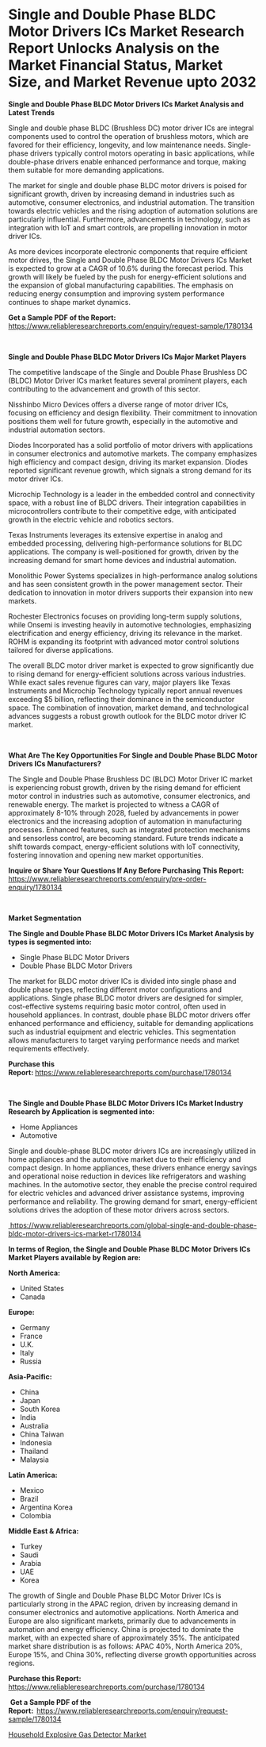 <p><h1>Single and Double Phase BLDC Motor Drivers ICs Market Research Report Unlocks Analysis on the Market Financial Status, Market Size, and Market Revenue upto 2032</h1></p><p><strong>Single and Double Phase BLDC Motor Drivers ICs Market Analysis and Latest Trends</strong></p>
<p><p>Single and double phase BLDC (Brushless DC) motor driver ICs are integral components used to control the operation of brushless motors, which are favored for their efficiency, longevity, and low maintenance needs. Single-phase drivers typically control motors operating in basic applications, while double-phase drivers enable enhanced performance and torque, making them suitable for more demanding applications.</p><p>The market for single and double phase BLDC motor drivers is poised for significant growth, driven by increasing demand in industries such as automotive, consumer electronics, and industrial automation. The transition towards electric vehicles and the rising adoption of automation solutions are particularly influential. Furthermore, advancements in technology, such as integration with IoT and smart controls, are propelling innovation in motor driver ICs.</p><p>As more devices incorporate electronic components that require efficient motor drives, the Single and Double Phase BLDC Motor Drivers ICs Market is expected to grow at a CAGR of 10.6% during the forecast period. This growth will likely be fueled by the push for energy-efficient solutions and the expansion of global manufacturing capabilities. The emphasis on reducing energy consumption and improving system performance continues to shape market dynamics.</p></p>
<p><strong>Get a Sample PDF of the Report:&nbsp;</strong> <a href="https://www.reliableresearchreports.com/enquiry/request-sample/1780134?utm_campaign=3517&utm_medium=2&utm_source=Github&utm_content=ia&utm_term=25032025&utm_id=single-and-double-phase-bldc-motor-drivers-ics">https://www.reliableresearchreports.com/enquiry/request-sample/1780134</a></p>
<p>&nbsp;</p>
<p><strong>Single and Double Phase BLDC Motor Drivers ICs Major Market Players</strong></p>
<p><p>The competitive landscape of the Single and Double Phase Brushless DC (BLDC) Motor Driver ICs market features several prominent players, each contributing to the advancement and growth of this sector.</p><p>Nisshinbo Micro Devices offers a diverse range of motor driver ICs, focusing on efficiency and design flexibility. Their commitment to innovation positions them well for future growth, especially in the automotive and industrial automation sectors.</p><p>Diodes Incorporated has a solid portfolio of motor drivers with applications in consumer electronics and automotive markets. The company emphasizes high efficiency and compact design, driving its market expansion. Diodes reported significant revenue growth, which signals a strong demand for its motor driver ICs.</p><p>Microchip Technology is a leader in the embedded control and connectivity space, with a robust line of BLDC drivers. Their integration capabilities in microcontrollers contribute to their competitive edge, with anticipated growth in the electric vehicle and robotics sectors.</p><p>Texas Instruments leverages its extensive expertise in analog and embedded processing, delivering high-performance solutions for BLDC applications. The company is well-positioned for growth, driven by the increasing demand for smart home devices and industrial automation.</p><p>Monolithic Power Systems specializes in high-performance analog solutions and has seen consistent growth in the power management sector. Their dedication to innovation in motor drivers supports their expansion into new markets.</p><p>Rochester Electronics focuses on providing long-term supply solutions, while Onsemi is investing heavily in automotive technologies, emphasizing electrification and energy efficiency, driving its relevance in the market. ROHM is expanding its footprint with advanced motor control solutions tailored for diverse applications.</p><p>The overall BLDC motor driver market is expected to grow significantly due to rising demand for energy-efficient solutions across various industries. While exact sales revenue figures can vary, major players like Texas Instruments and Microchip Technology typically report annual revenues exceeding $5 billion, reflecting their dominance in the semiconductor space. The combination of innovation, market demand, and technological advances suggests a robust growth outlook for the BLDC motor driver IC market.</p></p>
<p>&nbsp;</p>
<p><strong>What Are The Key Opportunities For Single and Double Phase BLDC Motor Drivers ICs Manufacturers?</strong></p>
<p><p>The Single and Double Phase Brushless DC (BLDC) Motor Driver IC market is experiencing robust growth, driven by the rising demand for efficient motor control in industries such as automotive, consumer electronics, and renewable energy. The market is projected to witness a CAGR of approximately 8-10% through 2028, fueled by advancements in power electronics and the increasing adoption of automation in manufacturing processes. Enhanced features, such as integrated protection mechanisms and sensorless control, are becoming standard. Future trends indicate a shift towards compact, energy-efficient solutions with IoT connectivity, fostering innovation and opening new market opportunities.</p></p>
<p><strong>Inquire or Share Your Questions If Any Before Purchasing This Report:</strong> <a href="https://www.reliableresearchreports.com/enquiry/pre-order-enquiry/1780134?utm_campaign=3517&utm_medium=2&utm_source=Github&utm_content=ia&utm_term=25032025&utm_id=single-and-double-phase-bldc-motor-drivers-ics">https://www.reliableresearchreports.com/enquiry/pre-order-enquiry/1780134</a></p>
<p>&nbsp;</p>
<p><strong>Market Segmentation</strong></p>
<p><strong>The Single and Double Phase BLDC Motor Drivers ICs Market Analysis by types is segmented into:</strong></p>
<p><ul><li>Single Phase BLDC Motor Drivers</li><li>Double Phase BLDC Motor Drivers</li></ul></p>
<p><p>The market for BLDC motor driver ICs is divided into single phase and double phase types, reflecting different motor configurations and applications. Single phase BLDC motor drivers are designed for simpler, cost-effective systems requiring basic motor control, often used in household appliances. In contrast, double phase BLDC motor drivers offer enhanced performance and efficiency, suitable for demanding applications such as industrial equipment and electric vehicles. This segmentation allows manufacturers to target varying performance needs and market requirements effectively.</p></p>
<p><strong>Purchase this Report:&nbsp;</strong><a href="https://www.reliableresearchreports.com/purchase/1780134?utm_campaign=3517&utm_medium=2&utm_source=Github&utm_content=ia&utm_term=25032025&utm_id=single-and-double-phase-bldc-motor-drivers-ics">https://www.reliableresearchreports.com/purchase/1780134</a></p>
<p>&nbsp;</p>
<p><strong>The Single and Double Phase BLDC Motor Drivers ICs Market Industry Research by Application is segmented into:</strong></p>
<p><ul><li>Home Appliances</li><li>Automotive</li></ul></p>
<p><p>Single and double-phase BLDC motor drivers ICs are increasingly utilized in home appliances and the automotive market due to their efficiency and compact design. In home appliances, these drivers enhance energy savings and operational noise reduction in devices like refrigerators and washing machines. In the automotive sector, they enable the precise control required for electric vehicles and advanced driver assistance systems, improving performance and reliability. The growing demand for smart, energy-efficient solutions drives the adoption of these motor drivers across sectors.</p></p>
<p><a href="https://www.reliableresearchreports.com/global-single-and-double-phase-bldc-motor-drivers-ics-market-r1780134?utm_campaign=3517&utm_medium=2&utm_source=Github&utm_content=ia&utm_term=25032025&utm_id=single-and-double-phase-bldc-motor-drivers-ics">&nbsp;https://www.reliableresearchreports.com/global-single-and-double-phase-bldc-motor-drivers-ics-market-r1780134</a></p>
<p><strong>In terms of Region, the Single and Double Phase BLDC Motor Drivers ICs Market Players available by Region are:</strong></p>
<p>
    <p> <strong> North America: </strong>
        <ul>
            <li>United States</li>
            <li>Canada</li>
        </ul>
        </p> 
    <p> <strong> Europe: </strong>
        <ul>
            <li>Germany</li>
            <li>France</li>
            <li>U.K.</li>
            <li>Italy</li>
            <li>Russia</li>
        </ul>
        </p> 
    <p> <strong> Asia-Pacific: </strong>
        <ul>
            <li>China</li>
            <li>Japan</li>
            <li>South Korea</li>
            <li>India</li>
            <li>Australia</li>
            <li>China Taiwan</li>
            <li>Indonesia</li>
            <li>Thailand</li>
            <li>Malaysia</li>
        </ul>
        </p> 
    <p> <strong> Latin America: </strong>
        <ul>
            <li>Mexico</li>
            <li>Brazil</li>
            <li>Argentina Korea</li>
            <li>Colombia</li>
        </ul>
        </p> 
    <p> <strong> Middle East & Africa: </strong>
        <ul>
            <li>Turkey</li>
            <li>Saudi</li>
            <li>Arabia</li>
            <li>UAE</li>
            <li>Korea</li>
        </ul>
    </p>
    </p>
<p><p>The growth of Single and Double Phase BLDC Motor Driver ICs is particularly strong in the APAC region, driven by increasing demand in consumer electronics and automotive applications. North America and Europe are also significant markets, primarily due to advancements in automation and energy efficiency. China is projected to dominate the market, with an expected share of approximately 35%. The anticipated market share distribution is as follows: APAC 40%, North America 20%, Europe 15%, and China 30%, reflecting diverse growth opportunities across regions.</p></p>
<p><strong>Purchase this Report: </strong><a href="https://www.reliableresearchreports.com/purchase/1780134?utm_campaign=3517&utm_medium=2&utm_source=Github&utm_content=ia&utm_term=25032025&utm_id=single-and-double-phase-bldc-motor-drivers-ics">https://www.reliableresearchreports.com/purchase/1780134</a></p>
<p>&nbsp;<strong>Get a Sample PDF of the Report:&nbsp;&nbsp;</strong><a href="https://www.reliableresearchreports.com/enquiry/request-sample/1780134?utm_campaign=3517&utm_medium=2&utm_source=Github&utm_content=ia&utm_term=25032025&utm_id=single-and-double-phase-bldc-motor-drivers-ics">https://www.reliableresearchreports.com/enquiry/request-sample/1780134</a></p>
<p><strong></strong></p>
<p><p><a href="https://github.com/oshrykauraj7/Market-Research-Report-List-1/blob/main/household-explosive-gas-detector-market.md?utm_campaign=3517&utm_medium=2&utm_source=Github&utm_content=ia&utm_term=25032025&utm_id=single-and-double-phase-bldc-motor-drivers-ics">Household Explosive Gas Detector Market</a></p></p>